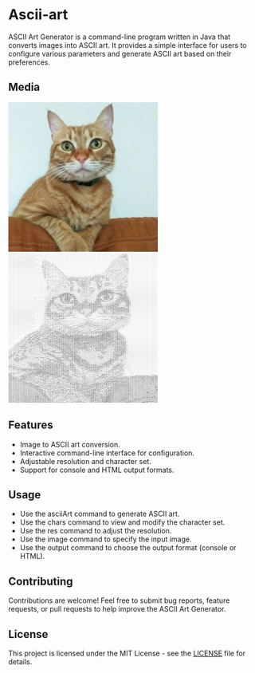 # Ascii-art

ASCII Art Generator is a command-line program written in Java that converts images into ASCII art. It provides a simple interface for users to configure various parameters and generate ASCII art based on their preferences.

## Media
<img src="outputs_examples/cat.jpg" alt="Description of Image" width="300" height="300">
<img src="outputs_examples/ascii_cat.jpg" alt="Description of Image" width="300" height="300">


## Features

- Image to ASCII art conversion.
- Interactive command-line interface for configuration.
- Adjustable resolution and character set.
- Support for console and HTML output formats.

## Usage

- Use the asciiArt command to generate ASCII art.
- Use the chars command to view and modify the character set.
- Use the res command to adjust the resolution.
- Use the image command to specify the input image.
- Use the output command to choose the output format (console or HTML).

## Contributing

Contributions are welcome! Feel free to submit bug reports, feature requests, or pull requests to help improve the ASCII Art Generator.

## License

This project is licensed under the MIT License - see the [LICENSE](https://choosealicense.com/licenses/mit/) file for details.
